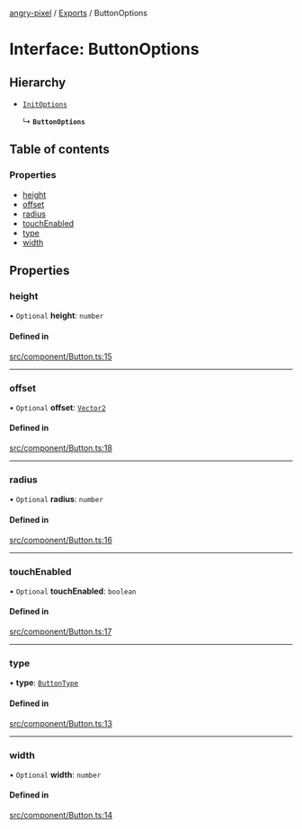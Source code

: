 [angry-pixel](../README.md) / [Exports](../modules.md) / ButtonOptions

# Interface: ButtonOptions

## Hierarchy

- [`InitOptions`](InitOptions.md)

  ↳ **`ButtonOptions`**

## Table of contents

### Properties

- [height](ButtonOptions.md#height)
- [offset](ButtonOptions.md#offset)
- [radius](ButtonOptions.md#radius)
- [touchEnabled](ButtonOptions.md#touchenabled)
- [type](ButtonOptions.md#type)
- [width](ButtonOptions.md#width)

## Properties

### height

• `Optional` **height**: `number`

#### Defined in

[src/component/Button.ts:15](https://github.com/angry-pixel-studio/angry-pixel-engine/blob/6176278/src/component/Button.ts#L15)

___

### offset

• `Optional` **offset**: [`Vector2`](../classes/Vector2.md)

#### Defined in

[src/component/Button.ts:18](https://github.com/angry-pixel-studio/angry-pixel-engine/blob/6176278/src/component/Button.ts#L18)

___

### radius

• `Optional` **radius**: `number`

#### Defined in

[src/component/Button.ts:16](https://github.com/angry-pixel-studio/angry-pixel-engine/blob/6176278/src/component/Button.ts#L16)

___

### touchEnabled

• `Optional` **touchEnabled**: `boolean`

#### Defined in

[src/component/Button.ts:17](https://github.com/angry-pixel-studio/angry-pixel-engine/blob/6176278/src/component/Button.ts#L17)

___

### type

• **type**: [`ButtonType`](../enums/ButtonType.md)

#### Defined in

[src/component/Button.ts:13](https://github.com/angry-pixel-studio/angry-pixel-engine/blob/6176278/src/component/Button.ts#L13)

___

### width

• `Optional` **width**: `number`

#### Defined in

[src/component/Button.ts:14](https://github.com/angry-pixel-studio/angry-pixel-engine/blob/6176278/src/component/Button.ts#L14)
